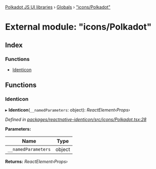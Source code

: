 [Polkadot JS UI libraries](../README.md) › [Globals](../globals.md) › ["icons/Polkadot"](_icons_polkadot_.md)

# External module: "icons/Polkadot"

## Index

### Functions

* [Identicon](_icons_polkadot_.md#identicon)

## Functions

###  Identicon

▸ **Identicon**(`__namedParameters`: object): *ReactElement‹Props›*

*Defined in [packages/reactnative-identicon/src/icons/Polkadot.tsx:28](https://github.com/polkadot-js/ui/blob/4c642741/packages/reactnative-identicon/src/icons/Polkadot.tsx#L28)*

**Parameters:**

Name | Type |
------ | ------ |
`__namedParameters` | object |

**Returns:** *ReactElement‹Props›*

